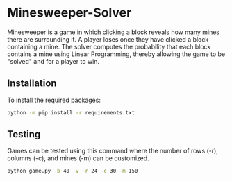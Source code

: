 # Minesweeper-Solver

Minesweeper is a game in which clicking a block reveals how many mines there are surrounding it. A player loses once they have clicked a block containing a mine. The solver computes the probability that each block contains a mine using Linear Programming, thereby allowing the game to be "solved" and for a player to win. 

## Installation

To install the required packages:
```bash
python -m pip install -r requirements.txt
```
## Testing

Games can be tested using this command where the number of rows (-r), columns (-c), and mines (-m) can be customized.
```bash
python game.py -b 40 -v -r 24 -c 30 -m 150
```
